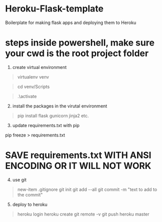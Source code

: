# Heroku-Flask-template
Boilerplate for making flask apps and deploying them to Heroku


# steps inside powershell, make sure your cwd is the root project folder

1. create virtual environment

> virtualenv venv

> cd venv/Scripts

> .\activate

2. install the packages in the virutal environment 

> pip install flask gunicorn jinja2 etc.

3. update requirements.txt with pip 

pip freeze > requirements.txt

# SAVE requirements.txt WITH ANSI ENCODING OR IT WILL NOT WORK

4. use git 

> new-item .gitignore
> git init
> git add --all
> git commit -m "text to add to the commit"

5. deploy to heroku

> heroku login
> heroku create
> git remote -v
> git push heroku master


